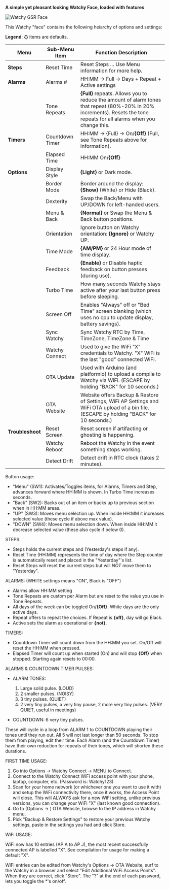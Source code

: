 **A simple yet pleasant looking Watchy Face, loaded with features**


![Watchy GSR Face](https://github.com/GuruSR/Watchy_GSR/blob/main/Watchy_GSR.jpg)

This Watchy "face" contains the following heiarchy of options and settings:

**Legend**:  **{}** items are defaults.

|Menu | Sub-Menu Item | Function Description |
|---- | ------------- | -------------------- |
|**Steps** | Reset Time        | Reset Steps ... Use Menu information for more help. |
|**Alarms** | Alarms #         |  HH:MM -> Full -> Days + Repeat + Active settings |
|           | Tone Repeats     |  **{Full}** repeats.  Allows you to reduce the amount of alarm tones that repeat (80%-20% in 20% increments).  Resets the tone repeats for all alarms when you change this. |
|**Timers** | Countdown Timer  | HH:MM -> {Full} -> On/**{Off}**  (Full, see Tone Repeats above for information). |
|           | Elapsed Time     | HH:MM On/**{Off}** |
|**Options** | Display Style   | **{Light}** or Dark mode. |
|            | Border Mode     | Border around the display:  **{Show}** (White) or Hide (Black). |
|            | Dexterity       | Swap the Back/Menu with UP/DOWN for left-handed users. |
|            | Menu & Back     | **{Normal}** or Swap the Menu & Back button positions. |
|            | Orientation     | Ignore button on Watchy orientation:  **{Ignore}** or Watchy UP. |
|            | Time Mode       | **{AM/PM}** or 24 Hour mode of time display. |
|            | Feedback        | **{Enable}** or Disable haptic feedback on button presses (during use). |
|            | Turbo Time      | How many seconds Watchy stays active after your last button press before sleeping. |
|            | Screen Off      | Enables "Always" off or "Bed Time" screen blanking (which uses no cpu to update display, battery savings). |
|            | Sync Watchy     | Sync Watchy RTC by Time, TimeZone, TimeZone & Time |
|            | Watchy Connect  | Used to give the WiFi "X" credentials to Watchy.  "X" WiFi is the last "good" connected WiFi. |
|            | OTA Update      | Used with Arduino (and platformio) to upload a compile to Watchy via WiFi.  (ESCAPE by holding "BACK" for 10 seconds.) |
|            | OTA Website     | Website offers Backup & Restore of Settings, WiFi AP Settings and WiFi OTA upload of a bin file.  (ESCAPE by holding "BACK" for 10 seconds.) |
|**Troubleshoot** | Reset Screen    | Reset screen if artifacting or ghosting is happening. |
|                 | Watchy Reboot   | Reboot the Watchy in the event something stops working. |
|                 | Detect Drift    | Detect drift in RTC clock (takes 2 minutes). |
            
Button usage:

- "Menu" (SW1):  Activates/Toggles items, for Alarms, Timers and Step, advances forward where HH:MM is shown.  In Turbo Time increases seconds.
- "Back" (SW2):  Backs out of an item or backs up to previous section when in HH:MM areas.
-  "UP"  (SW3):  Moves menu selection up.  When inside HH:MM it increases selected value (these cycle if above max value).
- "DOWN" (SW4):  Moves menu selection down.  When inside HH:MM it decrease selected value (these also cycle if below 0).

STEPS:

- Steps holds the current steps and (Yesterday's steps if any).
- Reset Time (HH:MM) represents the time of day where the Step counter is automatically reset and placed in the "Yesterday"'s list.
- Reset Steps will reset the current steps but will *NOT* move them to "Yesterday".

ALARMS:  (WHITE settings means "ON", Black is "OFF")

- Alarms allow HH:MM setting
- Tone Repeats are custom per Alarm but are reset to the value you use in Tone Repeats.
- All days of the week can be toggled On/**{Off}**.  White days are the only active days.
- Repeat offers to repeat the choices.  If Repeat is **{off}**, day will go Black.
- Active sets the alarm as operational or **{not}**.

TIMERS:

- Countdown Timer will count down from the HH:MM you set.  On/Off will reset the HH:MM when pressed.
- Elapsed Timer will count up when started (On) and will stop **{Off}** when stopped.  Starting again resets to 00:00.

ALARMS & COUNTDOWN TIMER PULSES:

- ALARM TONES:
  1.  Large solid pulse.  (LOUD)
  2.  2 smaller pulses.   (NOISY)
  3.  3 tiny pulses.  (QUIET)
  4.  2 very tiny pulses, a very tiny pause, 2 more very tiny pulses.  (VERY QUIET, useful in meetings)

- COUNTDOWN:  6 very tiny pulses.

These will cycle in a loop from ALARM 1 to COUNTDOWN playing their tones until they run out.  All 5 will not last longer than 50 seconds.  To stop them from playing, edit their time.  Each Alarm (and the Countdown Timer) have their own reduction for repeats of their tones, which will shorten these durations.

FIRST TIME USAGE:

1.  Go into Options -> Watchy Connect -> MENU to Connect.
2.  Connect to the Watchy Connect WiFi access point with your phone, laptop, computer, etc.  (Password is:  Watchy123)
3.  Scan for your home network (or whichever one you want to use it with) and setup the WiFi connectivity there, once it works, the Access Point will close.  This will ALWAYS ask for a new WiFi setting, unlike previous versions, you can change your WiFi "X" (last known good connection).
4.  Go to (Options -> ) OTA Website, browse to the IP address in Watchy menu.
5.  Pick "Backup & Restore Settings" to restore your previous Watchy settings, paste in the settings you had and click Store.

WiFi USAGE:

WiFi now has 10 entries (AP A to AP J), the most recent successfully connected AP is labelled "X".  See compilation for usage for making a default "X".

WiFi entries can be edited from Watchy's Options -> OTA Website, surf to the Watchy in a browser and select "Edit Additional WiFi Access Points".  When they are correct, click "Store".  The "?" at the end of each password, lets you toggle the *'s on/off.
